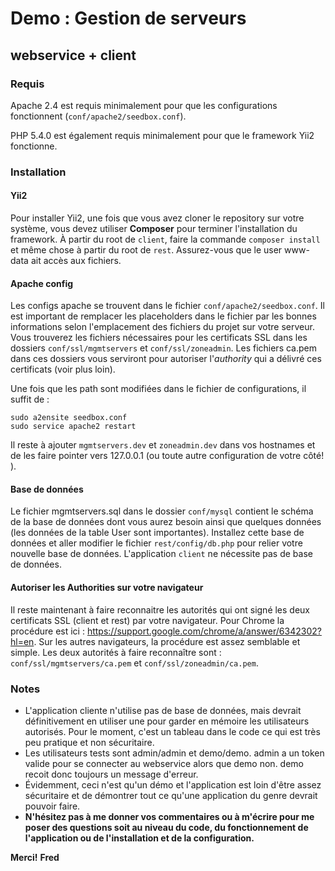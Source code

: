 # Demo : Gestion de serveurs
## webservice + client

### Requis
Apache 2.4 est requis minimalement pour que les configurations fonctionnent (`conf/apache2/seedbox.conf`).

PHP 5.4.0 est également requis minimalement pour que le framework Yii2 fonctionne.

### Installation

#### Yii2
Pour installer Yii2, une fois que vous avez cloner le repository sur votre système, vous devez utiliser __Composer__ pour terminer l'installation du framework. À partir du root de `client`, faire la commande `composer install` et même chose à partir du root de `rest`. Assurez-vous que le user www-data ait accès aux fichiers.

#### Apache config
Les configs apache se trouvent dans le fichier `conf/apache2/seedbox.conf`. Il est important de remplacer les placeholders dans le fichier par les bonnes informations selon l'emplacement des fichiers du projet sur votre serveur. Vous trouverez les fichiers nécessaires pour les certificats SSL dans les dossiers `conf/ssl/mgmtservers` et `conf/ssl/zoneadmin`. Les fichiers ca.pem dans ces dossiers vous serviront pour autoriser l'_authority_ qui a délivré ces certificats (voir plus loin). 

Une fois que les path sont modifiées dans le fichier de configurations, il suffit de :

```
sudo a2ensite seedbox.conf
sudo service apache2 restart
```

Il reste à ajouter `mgmtservers.dev` et `zoneadmin.dev` dans vos hostnames et de les faire pointer vers 127.0.0.1 (ou toute autre configuration de votre côté! ). 

#### Base de données
Le fichier mgmtservers.sql dans le dossier `conf/mysql` contient le schéma de la base de données dont vous aurez besoin ainsi que quelques données (les données de la table User sont importantes). Installez cette base de données et aller modifier le fichier `rest/config/db.php` pour relier votre nouvelle base de données. L'application `client` ne nécessite pas de base de données.

#### Autoriser les Authorities sur votre navigateur
Il reste maintenant à faire reconnaitre les autorités qui ont signé les deux certificats SSL (client et rest) par votre navigateur. Pour Chrome la procédure est ici : https://support.google.com/chrome/a/answer/6342302?hl=en. Sur les autres navigateurs, la procédure est assez semblable et simple. Les deux autorités à faire reconnaître sont : `conf/ssl/mgmtservers/ca.pem` et `conf/ssl/zoneadmin/ca.pem`.

### Notes
* L'application cliente n'utilise pas de base de données, mais devrait définitivement en utiliser une pour garder en mémoire les utilisateurs autorisés. Pour le moment, c'est un tableau dans le code ce qui est très peu pratique et non sécuritaire.
* Les utilisateurs tests sont admin/admin et demo/demo. admin a un token valide pour se connecter au webservice alors que demo non. demo recoit donc toujours un message d'erreur.
* Évidemment, ceci n'est qu'un démo et l'application est loin d'être assez sécuritaire et de démontrer tout ce qu'une application du genre devrait pouvoir faire.
* __N'hésitez pas à me donner vos commentaires ou à m'écrire pour me poser des questions soit au niveau du code, du fonctionnement de l'application ou de l'installation et de la configuration.__

__Merci!__
__Fred__
